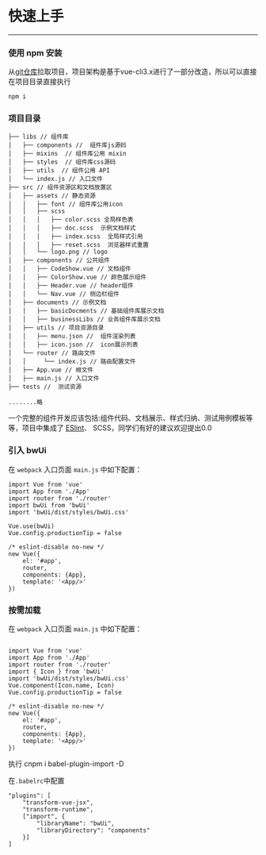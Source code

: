 # 快速上手

----

### 使用 npm 安装
从[git仓库](http://192.168.0.247/BaiwangFE/bwUI)拉取项目，项目架构是基于vue-cli3.x进行了一部分改造，所以可以直接在项目目录直接执行

```bash
npm i
```

### 项目目录
```
├── libs // 组件库
│   ├── components //  组件库js源码
│   ├── mixins  // 组件库公用 mixin
│   ├── styles  // 组件库css源码
│   ├── utils  // 组件公用 API
│   └── index.js // 入口文件
├── src // 组件资源区和文档放置区
│   ├── assets // 静态资源
│   │   ├── font // 组件库公用icon
│   │   ├── scss
│   │   │   ├── color.scss 全局样色表
│   │   │   ├── doc.scss  示例文档样式
│   │   │   ├── index.scss  全局样式引用
│   │   │   ├── reset.scss  浏览器样式重置
│   │   └── logo.png // logo
│   ├── components // 公共组件
│   │   ├── CodeShow.vue // 文档组件
│   │   ├── ColorShow.vue // 颜色展示组件
│   │   ├── Header.vue // header组件
│   │   └── Nav.vue // 侧边栏组件
│   ├── documents // 示例文档
│   │   ├── basicDocments // 基础组件库展示文档
│   │   ├── businessLibs // 业务组件库展示文档
│   ├── utils // 项目资源目录
│   │   ├── menu.json //  组件渲染列表
│   │   ├── icon.json //  icon展示列表
│   └── router // 路由文件
│   │     └── index.js // 路由配置文件
│   ├── App.vue // 根文件
│   ├── main.js // 入口文件
├── tests //  测试资源

........略
```
一个完整的组件开发应该包括:组件代码、文档展示、样式归纳、测试用例模板等等，项目中集成了 [ESlint](https://standardjs.com/)、
SCSS，同学们有好的建议欢迎提出0.0

### 引入 bwUi

在 `webpack` 入口页面 `main.js` 中如下配置：
```
import Vue from 'vue'
import App from './App'
import router from './router'
import bwUi from 'bwUi'
import 'bwUi/dist/styles/bwUi.css'

Vue.use(bwUi)
Vue.config.productionTip = false

/* eslint-disable no-new */
new Vue({
    el: '#app',
    router,
    components: {App},
    template: '<App/>'
})

```

### 按需加载

在 `webpack` 入口页面 `main.js` 中如下配置：
```

import Vue from 'vue'
import App from './App'
import router from './router'
import { Icon } from 'bwUi'
import 'bwUi/dist/styles/bwUi.css'
Vue.component(Icon.name, Icon)
Vue.config.productionTip = false

/* eslint-disable no-new */
new Vue({
    el: '#app',
    router,
    components: {App},
    template: '<App/>'
})

```
执行 cnpm i babel-plugin-import -D

在`.babelrc`中配置
```
"plugins": [
    "transform-vue-jsx",
    "transform-runtime",
    ["import", {
        "libraryName": "bwUi",
        "libraryDirectory": "components"
    }]
]
```